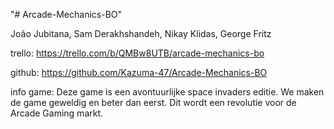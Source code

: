 "# Arcade-Mechanics-BO" 

João Jubitana, 
Sam Derakhshandeh, 
Nikay Klidas, 
George Fritz

trello: https://trello.com/b/QMBw8UTB/arcade-mechanics-bo 

github: https://github.com/Kazuma-47/Arcade-Mechanics-BO 

info game: Deze game is een avontuurlijke space invaders editie.
	   We maken de game geweldig en beter dan eerst. 
	   Dit wordt een revolutie voor de Arcade Gaming markt.